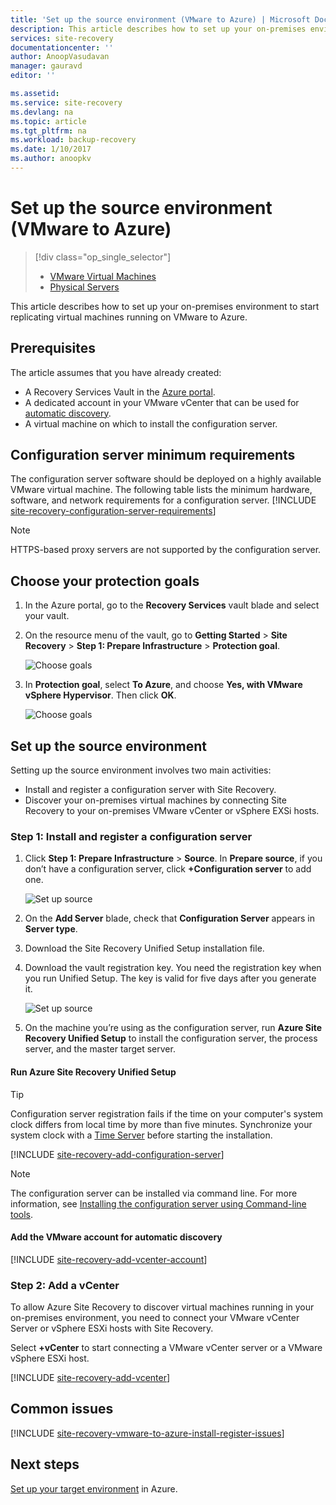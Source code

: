 ```yaml
---
title: 'Set up the source environment (VMware to Azure) | Microsoft Docs'
description: This article describes how to set up your on-premises environment to start replicating VMware virtual machines to Azure.
services: site-recovery
documentationcenter: ''
author: AnoopVasudavan
manager: gauravd
editor: ''

ms.assetid:
ms.service: site-recovery
ms.devlang: na
ms.topic: article
ms.tgt_pltfrm: na
ms.workload: backup-recovery
ms.date: 1/10/2017
ms.author: anoopkv
---
```


# Set up the source environment (VMware to Azure)
> [!div class="op_single_selector"]
> * [VMware Virtual Machines](./site-recovery-set-up-vmware-to-azure.md)
> * [Physical Servers](./site-recovery-set-up-physical-to-azure.md)

This article describes how to set up your on-premises environment to start replicating virtual machines running on VMware to Azure.

## Prerequisites

The article assumes that you have already created:
- A Recovery Services Vault in the [Azure portal](http://portal.azure.com "Azure portal").
- A dedicated account in your VMware vCenter that can be used for [automatic discovery](./site-recovery-vmware-to-azure.md#vmware-account-permissions).
- A virtual machine on which to install the configuration server.

## Configuration server minimum requirements
The configuration server software should be deployed on a highly available VMware virtual machine. The following table lists the minimum hardware, software, and network requirements for a configuration server.
[!INCLUDE [site-recovery-configuration-server-requirements](../../includes/site-recovery-configuration-and-scaleout-process-server-requirements.md)]

> [!NOTE]
> HTTPS-based proxy servers are not supported by the configuration server.

## Choose your protection goals

1. In the Azure portal, go to the **Recovery Services** vault blade and select your vault.
2. On the resource menu of the vault, go to **Getting Started** > **Site Recovery** > **Step 1: Prepare Infrastructure** > **Protection goal**.

    ![Choose goals](./media/site-recovery-set-up-vmware-to-azure/choose-goals.png)
3. In **Protection goal**, select **To Azure**, and choose **Yes, with VMware vSphere Hypervisor**. Then click **OK**.

    ![Choose goals](./media/site-recovery-set-up-vmware-to-azure/choose-goals2.png)

## Set up the source environment
Setting up the source environment involves two main activities:

- Install and register a configuration server with Site Recovery.
- Discover your on-premises virtual machines by connecting Site Recovery to your on-premises VMware vCenter or vSphere EXSi hosts.

### Step 1: Install and register a configuration server

1. Click **Step 1: Prepare Infrastructure** > **Source**. In **Prepare source**, if you don’t have a configuration server, click **+Configuration server** to add one.

    ![Set up source](./media/site-recovery-set-up-vmware-to-azure/set-source1.png)
2. On the **Add Server** blade, check that **Configuration Server** appears in **Server type**.
4. Download the Site Recovery Unified Setup installation file.
5. Download the vault registration key. You need the registration key when you run Unified Setup. The key is valid for five days after you generate it.

	![Set up source](./media/site-recovery-set-up-vmware-to-azure/set-source2.png)
6. On the machine you’re using as the configuration server, run **Azure Site Recovery Unified Setup** to install the configuration server, the process server, and the master target server.

#### Run Azure Site Recovery Unified Setup

> [!TIP]
> Configuration server registration fails if the time on your computer's system clock differs from local time by more than five minutes. Synchronize your system clock with a [Time Server](https://technet.microsoft.com/windows-server-docs/identity/ad-ds/get-started/windows-time-service/windows-time-service) before starting the installation.

[!INCLUDE [site-recovery-add-configuration-server](../../includes/site-recovery-add-configuration-server.md)]

> [!NOTE]
> The configuration server can be installed via command line. For more information, see [Installing the configuration server using Command-line tools](http://aka.ms/installconfigsrv).

#### Add the VMware account for automatic discovery

[!INCLUDE [site-recovery-add-vcenter-account](../../includes/site-recovery-add-vcenter-account.md)]

### Step 2: Add a vCenter
To allow Azure Site Recovery to discover virtual machines running in your on-premises environment, you need to connect your VMware vCenter Server or vSphere ESXi hosts with Site Recovery.

Select **+vCenter** to start connecting a VMware vCenter server or a VMware vSphere ESXi host.

[!INCLUDE [site-recovery-add-vcenter](../../includes/site-recovery-add-vcenter.md)]


## Common issues
[!INCLUDE [site-recovery-vmware-to-azure-install-register-issues](../../includes/site-recovery-vmware-to-azure-install-register-issues.md)]


## Next steps
[Set up your target environment](./site-recovery-prepare-target-vmware-to-azure.md) in Azure.
